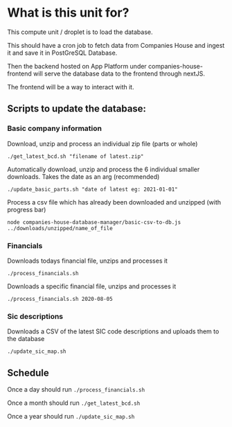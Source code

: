 # What is this unit for?

This compute unit / droplet is to load the database.

This should have a cron job to fetch data from Companies House and ingest it and save it in
PostGreSQL Database.

Then the backend hosted on App Platform under companies-house-frontend will serve the database data
to the frontend through nextJS.

The frontend will be a way to interact with it.

## Scripts to update the database:

### Basic company information

Download, unzip and process an individual zip file (parts or whole)

```shell
./get_latest_bcd.sh "filename of latest.zip"
```

Automatically download, unzip and process the 6 individual smaller downloads. Takes the date as an
arg (recommended)

```shell
./update_basic_parts.sh "date of latest eg: 2021-01-01"
```

Process a csv file which has already been downloaded and unzipped (with progress bar)

```shell
node companies-house-database-manager/basic-csv-to-db.js ../downloads/unzipped/name_of_file
```

### Financials

Downloads todays financial file, unzips and processes it

```shell
./process_financials.sh
```

Downloads a specific financial file, unzips and processes it

```shell
./process_financials.sh 2020-08-05
```

### Sic descriptions

Downloads a CSV of the latest SIC code descriptions and uploads them to the database

```shell
./update_sic_map.sh
```

## Schedule

Once a day should run `./process_financials.sh`

Once a month should run `./get_latest_bcd.sh`

Once a year should run `./update_sic_map.sh`
